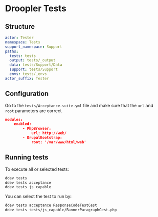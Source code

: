 # Droopler Tests

## Structure
```yml
actor: Tester
namespace: Tests
support_namespace: Support
paths:
  tests: tests
  output: tests/_output
  data: tests/Support/Data
  support: tests/Support
  envs: tests/_envs
actor_suffix: Tester
```

## Configuration

Go to the `tests/Acceptance.suite.yml` file and make sure that the `url` and `root` parameters are correct

```json
modules:
    enabled:
        - PhpBrowser:
            url: http://web/
        - DrupalBootstrap:
            root: '/var/www/html/web'
```

## Running tests

To execute all or selected tests:

```bash
ddev tests
ddev tests acceptance
ddev tests js_capable
```

You can select the test to run by:

```bash
ddev tests acceptance ResponseCodeTestCest
ddev tests tests/js_capable/BannerParagraphCest.php
```
